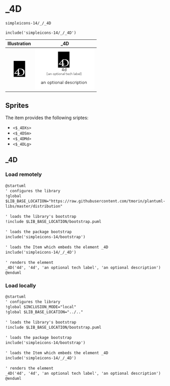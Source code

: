 # _4D


```text
simpleicons-14/_/_4D
```

```text
include('simpleicons-14/_/_4D')
```



| Illustration | _4D |
| :---: | :---: |
| ![illustration for Illustration](../../simpleicons-14/_/_4D.png) | ![illustration for _4D](../../simpleicons-14/_/_4D.Local.png) |



## Sprites
The item provides the following sriptes:

- `<$_4DXs>`
- `<$_4DSm>`
- `<$_4DMd>`
- `<$_4DLg>`





## _4D

### Load remotely
```plantuml
@startuml
' configures the library
!global $LIB_BASE_LOCATION="https://raw.githubusercontent.com/tmorin/plantuml-libs/master/distribution"

' loads the library's bootstrap
!include $LIB_BASE_LOCATION/bootstrap.puml

' loads the package bootstrap
include('simpleicons-14/bootstrap')

' loads the Item which embeds the element _4D
include('simpleicons-14/_/_4D')

' renders the element
_4D('4d', '4d', 'an optional tech label', 'an optional description')
@enduml
```

### Load locally
```plantuml
@startuml
' configures the library
!global $INCLUSION_MODE="local"
!global $LIB_BASE_LOCATION="../.."

' loads the library's bootstrap
!include $LIB_BASE_LOCATION/bootstrap.puml

' loads the package bootstrap
include('simpleicons-14/bootstrap')

' loads the Item which embeds the element _4D
include('simpleicons-14/_/_4D')

' renders the element
_4D('4d', '4d', 'an optional tech label', 'an optional description')
@enduml
```

